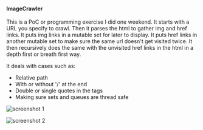 #### ImageCrawler
This is a PoC or programming exercise I did one weekend. It starts with a URL you specify to crawl. Then it parses the html to gather img and href links. It puts img links in a mutable set for later to display. It puts href links in another mutable set to make sure the same url doesn't get visited twice. It then recursively does the same with the unvisited href links in the html in a depth first or breath first way.

It deals with cases such as:
* Relative path
* With or without '/' at the end
* Double or single quotes in the tags
* Making sure sets and queues are thread safe

![screenshot 1](http://mayuliang.com/documents/images/crawler1.png "screenshot 1")

![screenshot 2](http://mayuliang.com/documents/images/crawler2.png "screenshot 2")